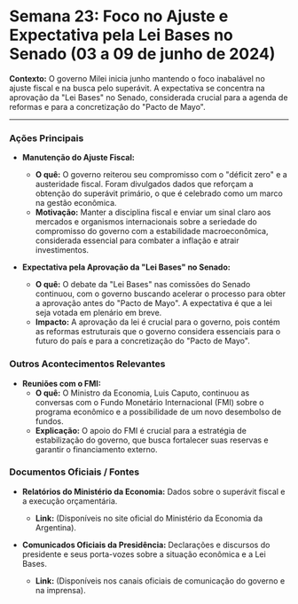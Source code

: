 # Semana 23: Foco no Ajuste e Expectativa pela Lei Bases no Senado (03 a 09 de junho de 2024)

**Contexto:** O governo Milei inicia junho mantendo o foco inabalável no ajuste fiscal e na busca pelo superávit. A expectativa se concentra na aprovação da "Lei Bases" no Senado, considerada crucial para a agenda de reformas e para a concretização do "Pacto de Mayo".

---

### Ações Principais

*   **Manutenção do Ajuste Fiscal:**
    *   **O quê:** O governo reiterou seu compromisso com o "déficit zero" e a austeridade fiscal. Foram divulgados dados que reforçam a obtenção do superávit primário, o que é celebrado como um marco na gestão econômica.
    *   **Motivação:** Manter a disciplina fiscal e enviar um sinal claro aos mercados e organismos internacionais sobre a seriedade do compromisso do governo com a estabilidade macroeconômica, considerada essencial para combater a inflação e atrair investimentos.

*   **Expectativa pela Aprovação da "Lei Bases" no Senado:**
    *   **O quê:** O debate da "Lei Bases" nas comissões do Senado continuou, com o governo buscando acelerar o processo para obter a aprovação antes do "Pacto de Mayo". A expectativa é que a lei seja votada em plenário em breve.
    *   **Impacto:** A aprovação da lei é crucial para o governo, pois contém as reformas estruturais que o governo considera essenciais para o futuro do país e para a concretização do "Pacto de Mayo".

### Outros Acontecimentos Relevantes

*   **Reuniões com o FMI:**
    *   **O quê:** O Ministro da Economia, Luis Caputo, continuou as conversas com o Fundo Monetário Internacional (FMI) sobre o programa econômico e a possibilidade de um novo desembolso de fundos.
    *   **Explicação:** O apoio do FMI é crucial para a estratégia de estabilização do governo, que busca fortalecer suas reservas e garantir o financiamento externo.

### Documentos Oficiais / Fontes

*   **Relatórios do Ministério da Economia:** Dados sobre o superávit fiscal e a execução orçamentária.
    *   **Link:** (Disponíveis no site oficial do Ministério da Economia da Argentina).

*   **Comunicados Oficiais da Presidência:** Declarações e discursos do presidente e seus porta-vozes sobre a situação econômica e a Lei Bases.
    *   **Link:** (Disponíveis nos canais oficiais de comunicação do governo e na imprensa).
